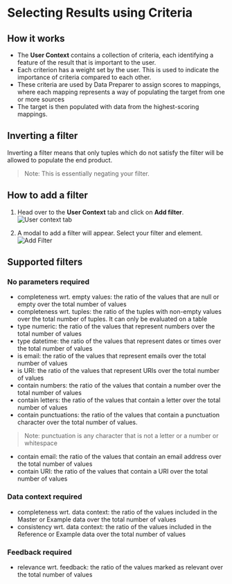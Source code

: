# Selecting Results using Criteria

## How it works
- The **User Context** contains a collection of criteria, each identifying a feature of the result that is important to the user. 
 - Each criterion has a weight set by the user. This is used to indicate the importance of criteria compared to each other. 
- These criteria are used by Data Preparer to assign scores to mappings, where each mapping represents a way of populating the target from one or more sources
- The target is then populated with data from the highest-scoring mappings.

## Inverting a filter
Inverting a filter means that only tuples which do not satisfy the filter will be allowed to populate the end product. 
> Note: This is essentially negating your filter.

## How to add a filter
1. Head over to the **User Context** tab and click on **Add filter**.
![User context tab](blob:https://imgur.com/6987aa36-2a3b-4d8a-9f0c-5519b9134ac4)

2. A modal to add a filter will appear. Select your filter and element.
![Add Filter](blob:https://imgur.com/14e3d1a2-ab82-4465-a0f4-e1c7b18d9b29)

## Supported filters
### No parameters required
- completeness wrt. empty values: the ratio of the values that are null or empty over the total number of values
- completeness wrt. tuples: the ratio of the tuples with non-empty values over the total number of tuples. It can only be evaluated on a table
- type numeric: the ratio of the values that represent numbers over the total number of values
- type datetime: the ratio of the values that represent dates or times over the total number of values
- is email: the ratio of the values that represent emails over the total number of values
- is URI:  the ratio of the values that represent URIs over the total number of values
- contain numbers: the ratio of the values that contain a number over the total number of values
- contain letters: the ratio of the values that contain a letter over the total number of values
- contain punctuations: the ratio of the values that contain a punctuation character over the total number of values.
> Note: punctuation is any character that is not a letter or a number or whitespace
- contain email: the ratio of the values that contain an email address over the total number of values
- contain URI: the ratio of the values that contain a URI over the total number of values

### Data context required
- completeness wrt. data context: the ratio of the values included in the Master or Example data over the total number of values
- consistency wrt. data context: the ratio of the values included in the Reference or Example data over the total number of values

### Feedback required
- relevance wrt. feedback: the ratio of the values marked as relevant over the total number of values